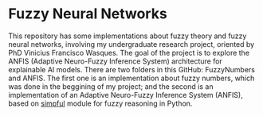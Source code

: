 # Fuzzy Neural Networks
This repository has some implementations about fuzzy theory and fuzzy neural networks, involving my undergraduate research project, oriented by PhD Vinicius Francisco Wasques. The goal of the project is to explore the ANFIS (Adaptive Neuro-Fuzzy Inference System) architecture for explainable AI models. There are two folders in this GitHub: FuzzyNumbers and ANFIS. The first one is an implementation about fuzzy numbers, which was done in the beggining of my project; and the second is an implementation of an Adaptive Neuro-Fuzzy Inference System (ANFIS), based on [simpful](https://github.com/aresio/simpful) module for fuzzy reasoning in Python. 
